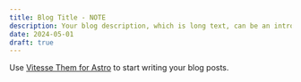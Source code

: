 ```yaml
---
title: Blog Title - NOTE
description: Your blog description, which is long text, can be an introduction to the post or a paragraph of the post.
date: 2024-05-01
draft: true
---
```


Use [Vitesse Them for Astro](https://astro.build/themes/details/vitesse-theme-for-astro/) to start writing your blog posts.